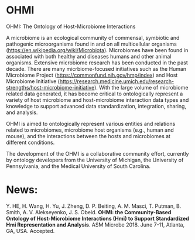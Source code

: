 # OHMI
OHMI: The Ontology of Host-Microbiome Interactions

A microbiome is an ecological community of commensal, symbiotic and pathogenic microorganisms found in and on all multicellular organisms (https://en.wikipedia.org/wiki/Microbiota). Microbiomes have been found in associated with both healthy and diseases humans and other animal organisms.  Extensive microbiome research has been conducted in the past decade. There are many micrbiome-focused initiatives such as the Human Microbiome Project (https://commonfund.nih.gov/hmp/index) and Host Microbiome Initiative (https://research.medicine.umich.edu/research-strengths/host-microbiome-initiative). With the large volume of microbiome related data generated, it has become critical to ontologically represent a variety of host microbiome and host-microbiome interaction data types and knowledge to support advanced data standardization, integration, sharing, and analysis.  

OHMI is aimed to ontologically represent various entities and relations related to microbiomes, microbiome host organisms (e.g., human and mouse), and the interactions between the hosts and microbiomes at different conditions.    

The development of the OHMI is a collaborative community effort, currently by ontology developers from the University of Michigan, the University of Pennsylvania, and the Medical University of South Carolina.  

# News:

Y. HE, H. Wang, H. Yu, J. Zheng, D. P. Beiting, A. M. Masci, T. Putman, B. Smith, A. V. Alekseyenko, J. S. Obeid. <b>OHMI: the Community-Based Ontology of Host-Microbiome Interactions (Hmi) to Support Standardized Hmi Representation and Analysis</b>. ASM Microbe 2018. June 7-11, Atlanta, GA, USA. Accepted. 

